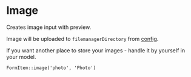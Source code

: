 # Image

Creates image input with preview. 

Image will be uploaded to `filemanagerDirectory` from [config](/{{version}}/configuration/general). 

If you want another place to store your images - handle it by yourself in your model.

	FormItem::image('photo', 'Photo')

